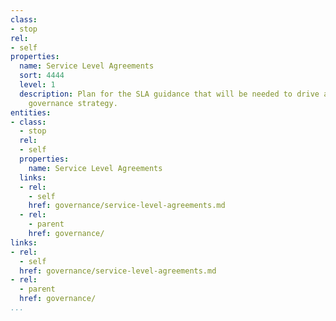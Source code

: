 ```yaml
---
class:
- stop
rel:
- self
properties:
  name: Service Level Agreements
  sort: 4444
  level: 1
  description: Plan for the SLA guidance that will be needed to drive a wider service
    governance strategy.
entities:
- class:
  - stop
  rel:
  - self
  properties:
    name: Service Level Agreements
  links:
  - rel:
    - self
    href: governance/service-level-agreements.md
  - rel:
    - parent
    href: governance/
links:
- rel:
  - self
  href: governance/service-level-agreements.md
- rel:
  - parent
  href: governance/
...
```

